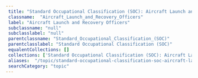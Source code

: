 ```yaml
--- 
 title: "Standard Occupational Classification (SOC): Aircraft Launch and Recovery Officers" 
 classname:  "Aircraft_Launch_and_Recovery_Officers" 
 label: "Aircraft Launch and Recovery Officers" 
 subclassname: "null" 
 subclasslabel: "null" 
 parentclassname: "Standard_Occupational_Classification_(SOC)" 
 parentclasslabel: "Standard Occupational Classification (SOC)" 
 equalentCollections: [] 
 collections: ['Standard Occupational Classification (SOC): Aircraft Launch and Recovery Officers']
 aliases:  "/topic/standard-occupational-classification-soc-aircraft-launch-and-recovery-officers"  
 searchCategory: "topic" 
---
```


